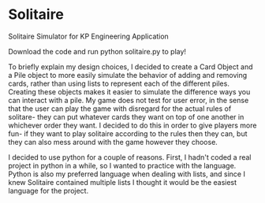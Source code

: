 # Solitaire
Solitaire Simulator for KP Engineering Application

Download the code and run python solitaire.py to play!

To briefly explain my design choices, I decided to create a Card Object and a Pile object to more easily simulate the behavior of adding and removing cards, rather than using lists to represent each of the different piles. Creating these objects makes it easier to simulate the difference ways you can interact with a pile. My game does not test for user error, in the sense that the user can play the game with disregard for the actual rules of solitare- they can put whatever cards they want on top of one another in whichever order they want. I decided to do this in order to give players more fun- if they want to play solitaire according to the rules then they can, but they can also mess around with the game however they choose.

I decided to use python for a couple of reasons. First, I hadn't coded a real project in python in a while, so I wanted to practice with the language. Python is also my preferred language when dealing with lists, and since I knew Solitaire contained multiple lists I thought it would be the easiest language for the project.


